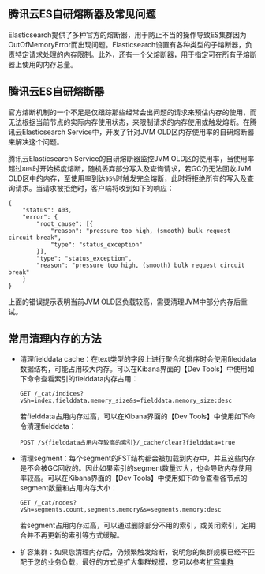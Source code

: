 ## 腾讯云ES自研熔断器及常见问题

Elasticsearch提供了多种官方的熔断器，用于防止不当的操作导致ES集群因为OutOfMemoryError而出现问题。Elasticsearch设置有各种类型的子熔断器，负责特定请求处理的内存限制。此外，还有一个父熔断器，用于指定可在所有子熔断器上使用的内存总量。

## 腾讯云ES自研熔断器

官方熔断机制的一个不足是仅跟踪那些经常会出问题的请求来预估内存的使用，而无法根据当前节点的实际内存使用状态，来限制请求的内存使用或触发熔断。在腾讯云Elasticsearch Service中，开发了针对JVM OLD区内存使用率的自研熔断器来解决这个问题。

腾讯云Elasticsearch Service的自研熔断器监控JVM OLD区的使用率，当使用率超过`80%`时开始梯度熔断，随机丢弃部分写入及查询请求，若GC仍无法回收JVM OLD区中的内存，至使用率到达`95%`时触发完全熔断，此时将拒绝所有的写入及查询请求。当请求被拒绝时，客户端将收到如下的响应：

```
{
    "status": 403,
    "error": {
        "root_cause": [{
            "reason": "pressure too high, (smooth) bulk request circuit break",
            "type": "status_exception"
        }],
        "type": "status_exception",
        "reason": "pressure too high, (smooth) bulk request circuit break"
    }
}
```

上面的错误提示表明当前JVM OLD区负载较高，需要清理JVM中部分内存后重试。

## 常用清理内存的方法

* 清理fielddata cache：在text类型的字段上进行聚合和排序时会使用fileddata数据结构，可能占用较大内存。可以在Kibana界面的【Dev Tools】中使用如下命令查看索引的fielddata内存占用：

    ```
    GET /_cat/indices?v&h=index,fielddata.memory_size&s=fielddata.memory_size:desc
    ```

    若fielddata占用内存过高，可以在Kibana界面的【Dev Tools】中使用如下命令清理fielddata：

    ```
    POST /${fielddata占用内存较高的索引}/_cache/clear?fielddata=true
    ```

* 清理segment：每个segment的FST结构都会被加载到内存中，并且这些内存是不会被GC回收的。因此如果索引的segment数量过大，也会导致内存使用率较高。可以在Kibana界面的【Dev Tools】中使用如下命令查看各节点的segment数量和占用内存大小：

    ```
    GET /_cat/nodes?v&h=segments.count,segments.memory&s=segments.memory:desc
    ```

    若segment占用内存过高，可以通过删除部分不用的索引，或关闭索引，定期合并不再更新的索引等方式缓解。

* 扩容集群：如果您清理内存后，仍频繁触发熔断，说明您的集群规模已经不匹配于您的业务负载，最好的方式是扩大集群规模，您可以参考[扩容集群](https://cloud.tencent.com/document/product/845/32096)